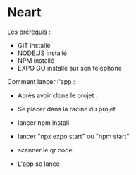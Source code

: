# Neart

Les prérequis :  

- GIT installé
- NODE.JS installé
- NPM installé
- EXPO GO installé sur son téléphone

Comment lancer l'app : 

- Après avoir clone le projet :
- Se placer dans la racine du projet
- lancer npm install
- lancer "npx expo start" ou "npm start"
- scanner le qr code

- L'app se lance
  
